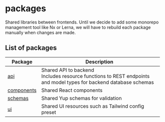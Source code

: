 # packages

Shared libraries between frontends. Until we decide to add some monorepo management tool like Nx or Lerna, we will have to rebuild each package manually when changes are made.

## List of packages

| Package | Description |
|---------|-------------|
| [api](./api) | Shared API to backend <br> Includes resource functions to REST endpoints and model types for backend database schemas |
| [components](./components) | Shared React components |
| [schemas](./schemas) | Shared Yup schemas for validation |
| [ui](./ui) | Shared UI resources such as Tailwind config preset |

